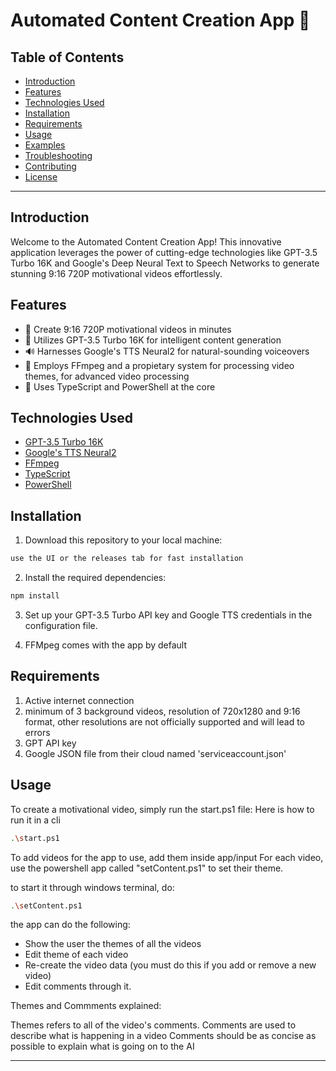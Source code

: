 # Automated Content Creation App 🚀

## Table of Contents

- [Introduction](#introduction)
- [Features](#features)
- [Technologies Used](#technologies-used)
- [Installation](#installation)
- [Requirements](#Requirements)
- [Usage](#usage)
- [Examples](#examples)
- [Troubleshooting](#troubleshooting)
- [Contributing](#contributing)
- [License](#license)

---

## Introduction

Welcome to the Automated Content Creation App! This innovative application leverages the power of cutting-edge technologies like GPT-3.5 Turbo 16K and Google's Deep Neural Text to Speech Networks to generate stunning 9:16 720P motivational videos effortlessly.

## Features

- 🎥 Create 9:16 720P motivational videos in minutes
- 🤖 Utilizes GPT-3.5 Turbo 16K for intelligent content generation
- 🔊 Harnesses Google's TTS Neural2 for natural-sounding voiceovers
- 🧰 Employs FFmpeg and a propietary system for processing video themes, for advanced video processing
- 💼 Uses TypeScript and PowerShell at the core

## Technologies Used

- [GPT-3.5 Turbo 16K](https://openai.com/)
- [Google's TTS Neural2](https://cloud.google.com/text-to-speech)
- [FFmpeg](https://ffmpeg.org/)
- [TypeScript](https://www.typescriptlang.org/)
- [PowerShell](https://docs.microsoft.com/en-us/powershell/)

## Installation

1. Download this repository to your local machine:

```bash
use the UI or the releases tab for fast installation
```

2. Install the required dependencies:

```bash
npm install
```

3. Set up your GPT-3.5 Turbo API key and Google TTS credentials in the configuration file.

4. FFMpeg comes with the app by default

## Requirements
1. Active internet connection
2. minimum of 3 background videos, resolution of 720x1280 and 9:16 format, other resolutions are not officially supported and will lead to errors
3. GPT API key
4. Google JSON file from their cloud named 'serviceaccount.json'

## Usage

To create a motivational video, simply run the start.ps1 file:
Here is how to run it in a cli

```bash
.\start.ps1
```

To add videos for the app to use, add them inside app/input
For each video, use the powershell app called "setContent.ps1" to set their theme.

to start it through windows terminal, do:
```bash 
.\setContent.ps1
```

the app can do the following:

-   Show the user the themes of all the videos
-   Edit theme of each video
-   Re-create the video data (you must do this if you add or remove a new video)
-   Edit comments through it.

Themes and Commments explained:

Themes refers to all of the video's comments.
Comments are used to describe what is happening in a video
Comments should be as concise as possible to explain what is going on to the AI

---

